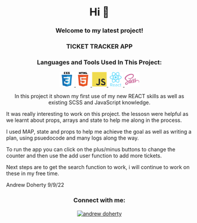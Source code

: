 
<h1 align="center">Hi 👋</h1>
<h3 align="center">Welcome to my latest project!</h3>

<h3 align="center">TICKET TRACKER APP</h3>

<h3 align="center">Languages and Tools Used In This Project:</h3>
<p align="center"> <a href="https://www.w3schools.com/css/" target="_blank" rel="noreferrer"> <img src="https://raw.githubusercontent.com/devicons/devicon/master/icons/css3/css3-original-wordmark.svg" alt="css3" width="40" height="40"/> </a> <a href="https://www.w3.org/html/" target="_blank" rel="noreferrer"> <img src="https://raw.githubusercontent.com/devicons/devicon/master/icons/html5/html5-original-wordmark.svg" alt="html5" width="40" height="40"/> </a> <a href="https://developer.mozilla.org/en-US/docs/Web/JavaScript" target="_blank" rel="noreferrer"> <img src="https://raw.githubusercontent.com/devicons/devicon/master/icons/javascript/javascript-original.svg" alt="javascript" width="40" height="40"/> </a> <a href="https://reactjs.org/" target="_blank" rel="noreferrer"> <img src="https://raw.githubusercontent.com/devicons/devicon/master/icons/react/react-original-wordmark.svg" alt="react" width="40" height="40"/> </a> <a href="https://sass-lang.com" target="_blank" rel="noreferrer"> <img src="https://raw.githubusercontent.com/devicons/devicon/master/icons/sass/sass-original.svg" alt="sass" width="40" height="40"/> </a> </p>


<p align="center"> In this project it shown my first use of my new REACT skills as well as existing SCSS and JavaScript knowledge.

It was really interesting to work on this project. the lessosn were helpful as we learnt about props, arrays and state to help me along in the process.

I used MAP, state and props to help me achieve the goal as well as writing a plan, using psuedocode and many logs along the way.

To run the app you can click on the plus/minus buttons to change the counter and then use the add user function to add more tickets.

Next steps are to get the search function to work, i will continue to work on these in my free time.

Andrew Doherty
9/9/22 </p>

<h3 align="center">Connect with me:</h3>
<p align="center">
<a href="https://www.linkedin.com/in/andrew-doherty-054781a1/" target="blank"><img align="center" src="https://raw.githubusercontent.com/rahuldkjain/github-profile-readme-generator/master/src/images/icons/Social/linked-in-alt.svg" alt="andrew doherty" height="30" width="40" /></a>
</p>


